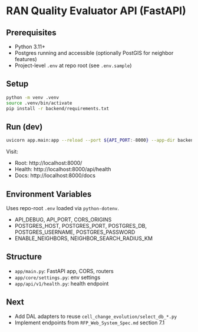 # RAN Quality Evaluator API (FastAPI)

## Prerequisites
- Python 3.11+
- Postgres running and accessible (optionally PostGIS for neighbor features)
- Project-level `.env` at repo root (see `.env.sample`)

## Setup
```bash
python -m venv .venv
source .venv/bin/activate
pip install -r backend/requirements.txt
```

## Run (dev)
```bash
uvicorn app.main:app --reload --port ${API_PORT:-8000} --app-dir backend
```

Visit:
- Root: http://localhost:8000/
- Health: http://localhost:8000/api/health
- Docs: http://localhost:8000/docs

## Environment Variables
Uses repo-root `.env` loaded via `python-dotenv`.
- API_DEBUG, API_PORT, CORS_ORIGINS
- POSTGRES_HOST, POSTGRES_PORT, POSTGRES_DB, POSTGRES_USERNAME, POSTGRES_PASSWORD
- ENABLE_NEIGHBORS, NEIGHBOR_SEARCH_RADIUS_KM

## Structure
- `app/main.py`: FastAPI app, CORS, routers
- `app/core/settings.py`: env settings
- `app/api/v1/health.py`: health endpoint

## Next
- Add DAL adapters to reuse `cell_change_evolution/select_db_*.py`
- Implement endpoints from `RFP_Web_System_Spec.md` section 7.1
